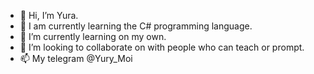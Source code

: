 - 👋 Hi, I’m Yura.
- 👀 I am currently learning the C# programming language.
- 🌱 I’m currently learning on my own.
- 💞️ I’m looking to collaborate on with people who can teach or prompt.
- 📫 My telegram @Yury_Moi

<!---
Yura-63/Yura-63 is a ✨ special ✨ repository because its `README.md` (this file) appears on your GitHub profile.
You can click the Preview link to take a look at your changes.
--->

